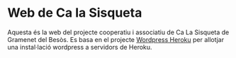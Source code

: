 # Web de Ca la Sisqueta

Aquesta és la web del projecte cooperatiu i associatiu de Ca La Sisqueta de Gramenet del Besòs. Es basa en el projecte [Wordpress Heroku](https://github.com/mhoofman/wordpress-heroku) per allotjar una instal·lació wordpress a servidors de Heroku.
